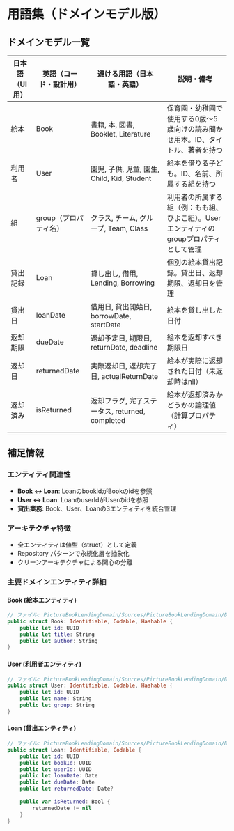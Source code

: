 # 用語集（ドメインモデル版）

## ドメインモデル一覧

| 日本語（UI用） | 英語（コード・設計用） | 避ける用語（日本語・英語） | 説明・備考 |
|---|---|---|---|
| 絵本 | Book | 書籍, 本, 図書, Booklet, Literature | 保育園・幼稚園で使用する0歳〜5歳向けの読み聞かせ用本。ID、タイトル、著者を持つ |
| 利用者 | User | 園児, 子供, 児童, 園生, Child, Kid, Student | 絵本を借りる子ども。ID、名前、所属する組を持つ |
| 組 | group（プロパティ名） | クラス, チーム, グループ, Team, Class | 利用者の所属する組（例：もも組、ひよこ組）。Userエンティティのgroupプロパティとして管理 |
| 貸出記録 | Loan | 貸し出し, 借用, Lending, Borrowing | 個別の絵本貸出記録。貸出日、返却期限、返却日を管理 |
| 貸出日 | loanDate | 借用日, 貸出開始日, borrowDate, startDate | 絵本を貸し出した日付 |
| 返却期限 | dueDate | 返却予定日, 期限日, returnDate, deadline | 絵本を返却すべき期限日 |
| 返却日 | returnedDate | 実際返却日, 返却完了日, actualReturnDate | 絵本が実際に返却された日付（未返却時はnil） |
| 返却済み | isReturned | 返却フラグ, 完了ステータス, returned, completed | 絵本が返却済みかどうかの論理値（計算プロパティ） |

## 補足情報

### エンティティ関連性
- **Book ↔ Loan**: LoanのbookIdがBookのidを参照
- **User ↔ Loan**: LoanのuserIdがUserのidを参照  
- **貸出業務**: Book、User、Loanの3エンティティを統合管理

### アーキテクチャ特徴
- 全エンティティは値型（struct）として定義
- Repository パターンで永続化層を抽象化
- クリーンアーキテクチャによる関心の分離

### 主要ドメインエンティティ詳細

#### Book (絵本エンティティ)
```swift
// ファイル: PictureBookLendingDomain/Sources/PictureBookLendingDomain/Domain/Book.swift
public struct Book: Identifiable, Codable, Hashable {
    public let id: UUID
    public let title: String
    public let author: String
}
```

#### User (利用者エンティティ)
```swift
// ファイル: PictureBookLendingDomain/Sources/PictureBookLendingDomain/Domain/User.swift
public struct User: Identifiable, Codable, Hashable {
    public let id: UUID
    public let name: String
    public let group: String
}
```

#### Loan (貸出エンティティ)
```swift
// ファイル: PictureBookLendingDomain/Sources/PictureBookLendingDomain/Domain/Loan.swift
public struct Loan: Identifiable, Codable {
    public let id: UUID
    public let bookId: UUID
    public let userId: UUID
    public let loanDate: Date
    public let dueDate: Date
    public let returnedDate: Date?
    
    public var isReturned: Bool {
        returnedDate != nil
    }
}
```